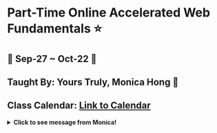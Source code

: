 # Part-Time Online Accelerated Web Fundamentals :star:
## :calendar: Sep-27 ~ Oct-22 :calendar:
## Taught By: Yours Truly, Monica Hong :dancer:
## Class Calendar: [Link to Calendar](https://docs.google.com/spreadsheets/d/19icExurNl5hXTqkHkrgI4wGIZIw_YiPLW_9WQnHT6FM/edit?usp=sharing)

<details>
<summary><b>Click to see message from Monica!</b></summary>

<blockquote style="width: 100%">
<p style="font-size: 16pt; font-weight: bold;">
    Welcome Ninjas!
    
    I am excited that you are starting on your journey in this awesome world of coding! I am here not only to teach, but to support and encourage you the best I can so you can be successful. 🌱
    
    You may have some varying emotions from excitement to being terrified, and that is okay! I see you.
    
    I am there with excitement for those 💡lightbulb💡 moments you are going to have when something works for the first time.
    
    I am also there with you with how hard and intense it is going to be, because I have gone through the bootcamp myself.
    
    And I have good news! You will get through this 💪🏻 and I believe in ✨you✨.
    
    I'm excited the next 4 weeks are going to be an adventure together! 🎢
    
    I promise to answer any questions you may have about what we're programming and to be upfront with you so you are not surprised with anything.
    
    I only ask that you come with a curiosity to dive in with me and do what is necessary to stay on course each week.
    
    Welcome again and best of luck!
    
    --Monica Hong🥰
</p>
</blockquote>

</details>